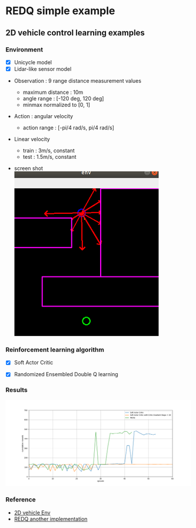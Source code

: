 # REDQ simple example

## 2D vehicle control learning examples


### Environment
- [x] Unicycle model
- [x] Lidar-like sensor model

- Observation : 9 range distance measurement values
    - maximum distance : 10m
    - angle range : [-120 deg, 120 deg]
    - minmax normalized to [0, 1]

- Action : angular velocity
    - action range : [-pi/4 rad/s, pi/4 rad/s]

- Linear velocity
    - train : 3m/s, constant
    - test : 1.5m/s, constant

- screen shot  
![screenshot](./img/screenshot.png)


### Reinforcement learning algorithm 
- [x] Soft Actor Critic
- [x] Randomized Ensembled Double Q learning


### Results
![comparison](./img/comparison.png)


### Reference
- [2D vehicle Env](https://github.com/MorvanZhou/Reinforcement-learning-with-tensorflow)
- [REDQ another implementation](https://github.com/BY571/Randomized-Ensembled-Double-Q-learning-REDQ-)